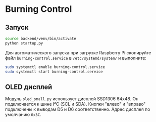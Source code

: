 # Burning Control

## Запуск

```bash
source backend/venv/bin/activate
python startup.py
```

Для автоматического запуска при загрузке Raspberry Pi скопируйте файл
`burning-control.service` в `/etc/systemd/system/` и выполните:

```bash
sudo systemctl enable burning-control.service
sudo systemctl start burning-control.service
```

## OLED дисплей

Модуль `oled_small.py` использует дисплей SSD1306 64x48.
Он подключается к шине I²C (SCL и SDA). Кнопки "влево" и "вправо"
подключены к выводам D5 и D6 соответственно. Адрес дисплея по умолчанию
`0x3C`.
